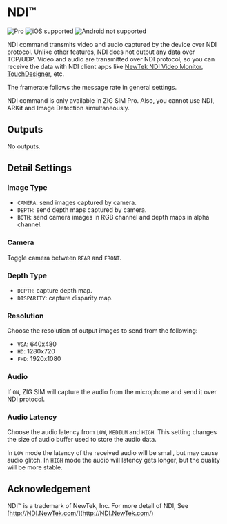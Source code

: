 # NDI™

![Pro](https://img.shields.io/badge/Pro-yellow.svg) ![iOS supported](https://img.shields.io/badge/iOS-supported-brightgreen.svg) ![Android not supported](https://img.shields.io/badge/Android-not%20supported-red.svg)

NDI command transmits video and audio captured by the device over NDI protocol.
Unlike other features, NDI does not output any data over TCP/UDP.
Video and audio are transmitted over NDI protocol, so you can receive the data with NDI client apps like [NewTek NDI Video Monitor](https://www.newtek.com/ndi/tools/), [TouchDesigner](https://www.derivative.ca/), etc.

The framerate follows the message rate in general settings.

NDI command is only available in ZIG SIM Pro.
Also, you cannot use NDI, ARKit and Image Detection simultaneously.

## Outputs

No outputs.

## Detail Settings

### Image Type

- `CAMERA`: send images captured by camera.
- `DEPTH`: send depth maps captured by camera.
- `BOTH`: send camera images in RGB channel and depth maps in alpha channel. 

### Camera

Toggle camera between `REAR` and `FRONT`.

### Depth Type

- `DEPTH`: capture depth map.
- `DISPARITY`: capture disparity map.

### Resolution

Choose the resolution of output images to send from the following:

- `VGA`: 640x480
- `HD`: 1280x720
- `FHD`: 1920x1080

### Audio

If `ON`, ZIG SIM will capture the audio from the microphone and send it over NDI protocol.

### Audio Latency

Choose the audio latency from `LOW`, `MEDIUM` and `HIGH`.
This setting changes the size of audio buffer used to store the audio data.

In `LOW` mode the latency of the received audio will be small, but may cause audio glitch.
In `HIGH` mode the audio will latency gets longer, but the quality will be more stable.

## Acknowledgement

NDI™ is a trademark of NewTek, Inc.
For more detail of NDI, See [http://NDI.NewTek.com/](http://NDI.NewTek.com/)
